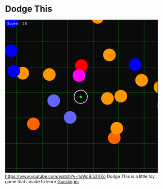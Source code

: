 # Dodge This
![Screenshot](screenshot.PNG)
https://www.youtube.com/watch?v=1uWcBi52VZo
Dodge This is a little toy game that I made to learn [Gunslinger](https://github.com/MrFrenik/gunslinger).
